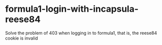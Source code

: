 # formula1-login-with-incapsula-reese84
Solve the problem of 403 when logging in to formula1, that is, the reese84 cookie is invalid
